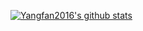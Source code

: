 <!--
**youngjuning/youngjuning** is a ✨ _special_ ✨ repository because its `README.md` (this file) appears on your GitHub profile.
Here are some ideas to get you started:
- 🔭 I’m currently working on ...
- 🌱 I’m currently learning ...
- 👯 I’m looking to collaborate on ...
- 🤔 I’m looking for help with ...
- 💬 Ask me about ...
- 📫 How to reach me: ...
- 😄 Pronouns: ...
- ⚡ Fun fact: ....
https://github.com/anuraghazra/github-readme-stats
-->

[![Yangfan2016's github stats](https://github-readme-stats.vercel.app/api?username=Yangfan2016&show_icons=true)](https://github.com/Yangfan2016/Yangfan2016)
